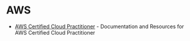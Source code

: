 # AWS

- [AWS Certified Cloud Practitioner](https://github.com/dpd696/cheat-sheets/blob/main/cloud/provider/aws/aws_certified_cloud_practitioner/aws_certified_cloud_practitioner/) - Documentation and Resources for AWS Certified Cloud Practitioner

